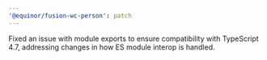 ```yaml
---
'@equinor/fusion-wc-person': patch
---
```


Fixed an issue with module exports to ensure compatibility with TypeScript 4.7, addressing changes in how ES module interop is handled.
